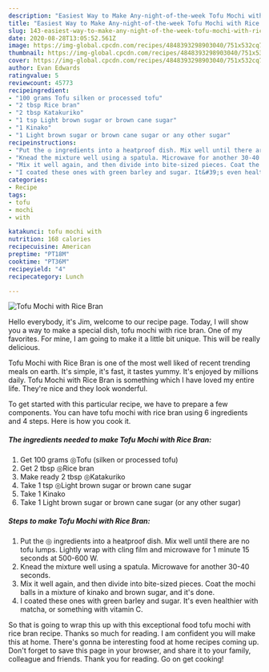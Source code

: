 ```yaml
---
description: "Easiest Way to Make Any-night-of-the-week Tofu Mochi with Rice Bran"
title: "Easiest Way to Make Any-night-of-the-week Tofu Mochi with Rice Bran"
slug: 143-easiest-way-to-make-any-night-of-the-week-tofu-mochi-with-rice-bran
date: 2020-08-28T13:05:52.561Z
image: https://img-global.cpcdn.com/recipes/4848393298903040/751x532cq70/tofu-mochi-with-rice-bran-recipe-main-photo.jpg
thumbnail: https://img-global.cpcdn.com/recipes/4848393298903040/751x532cq70/tofu-mochi-with-rice-bran-recipe-main-photo.jpg
cover: https://img-global.cpcdn.com/recipes/4848393298903040/751x532cq70/tofu-mochi-with-rice-bran-recipe-main-photo.jpg
author: Evan Edwards
ratingvalue: 5
reviewcount: 45773
recipeingredient:
- "100 grams Tofu silken or processed tofu"
- "2 tbsp Rice bran"
- "2 tbsp Katakuriko"
- "1 tsp Light brown sugar or brown cane sugar"
- "1 Kinako"
- "1 Light brown sugar or brown cane sugar or any other sugar"
recipeinstructions:
- "Put the ◎ ingredients into a heatproof dish. Mix well until there are no tofu lumps. Lightly wrap with cling film and microwave for 1 minute 15 seconds at 500-600 W."
- "Knead the mixture well using a spatula. Microwave for another 30-40 seconds."
- "Mix it well again, and then divide into bite-sized pieces. Coat the mochi balls in a mixture of kinako and brown sugar, and it&#39;s done."
- "I coated these ones with green barley and sugar. It&#39;s even healthier with matcha, or something with vitamin C."
categories:
- Recipe
tags:
- tofu
- mochi
- with

katakunci: tofu mochi with 
nutrition: 168 calories
recipecuisine: American
preptime: "PT18M"
cooktime: "PT36M"
recipeyield: "4"
recipecategory: Lunch

---
```



![Tofu Mochi with Rice Bran](https://img-global.cpcdn.com/recipes/4848393298903040/751x532cq70/tofu-mochi-with-rice-bran-recipe-main-photo.jpg)

Hello everybody, it's Jim, welcome to our recipe page. Today, I will show you a way to make a special dish, tofu mochi with rice bran. One of my favorites. For mine, I am going to make it a little bit unique. This will be really delicious.



Tofu Mochi with Rice Bran is one of the most well liked of recent trending meals on earth. It's simple, it's fast, it tastes yummy. It's enjoyed by millions daily. Tofu Mochi with Rice Bran is something which I have loved my entire life. They're nice and they look wonderful.


To get started with this particular recipe, we have to prepare a few components. You can have tofu mochi with rice bran using 6 ingredients and 4 steps. Here is how you cook it.

<!--inarticleads1-->

##### The ingredients needed to make Tofu Mochi with Rice Bran:

1. Get 100 grams ◎Tofu (silken or processed tofu)
1. Get 2 tbsp ◎Rice bran
1. Make ready 2 tbsp ◎Katakuriko
1. Take 1 tsp ◎Light brown sugar or brown cane sugar
1. Take 1 Kinako
1. Take 1 Light brown sugar or brown cane sugar (or any other sugar)




<!--inarticleads2-->

##### Steps to make Tofu Mochi with Rice Bran:

1. Put the ◎ ingredients into a heatproof dish. Mix well until there are no tofu lumps. Lightly wrap with cling film and microwave for 1 minute 15 seconds at 500-600 W.
1. Knead the mixture well using a spatula. Microwave for another 30-40 seconds.
1. Mix it well again, and then divide into bite-sized pieces. Coat the mochi balls in a mixture of kinako and brown sugar, and it&#39;s done.
1. I coated these ones with green barley and sugar. It&#39;s even healthier with matcha, or something with vitamin C.




So that is going to wrap this up with this exceptional food tofu mochi with rice bran recipe. Thanks so much for reading. I am confident you will make this at home. There's gonna be interesting food at home recipes coming up. Don't forget to save this page in your browser, and share it to your family, colleague and friends. Thank you for reading. Go on get cooking!
